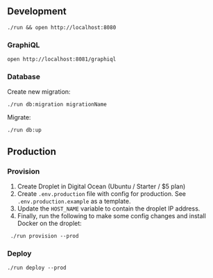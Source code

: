 ## Development

```
./run && open http://localhost:8080
```

### GraphiQL

```
open http://localhost:8081/graphiql
```

### Database

Create new migration:

```
./run db:migration migrationName
```

Migrate:

```
./run db:up
```

## Production

### Provision

1. Create Droplet in Digital Ocean (Ubuntu / Starter / \$5 plan)
1. Create `.env.production` file with config for production. See `.env.production.example` as a template.
1. Update the `HOST_NAME` variable to contain the droplet IP address.
1. Finally, run the following to make some config changes and install Docker on the droplet:

```
 ./run provision --prod
```

### Deploy

```
./run deploy --prod
```
